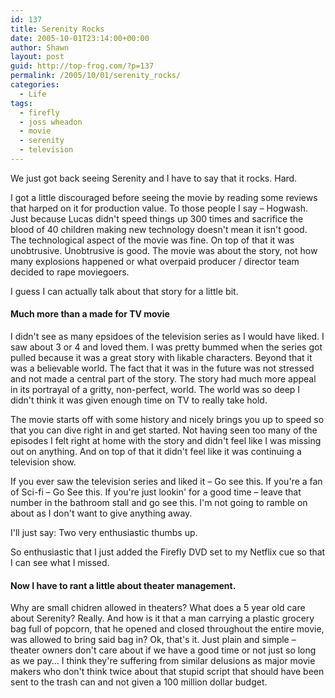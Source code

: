 ```yaml
---
id: 137
title: Serenity Rocks
date: 2005-10-01T23:14:00+00:00
author: Shawn
layout: post
guid: http://top-frog.com/?p=137
permalink: /2005/10/01/serenity_rocks/
categories:
  - Life
tags:
  - firefly
  - joss wheadon
  - movie
  - serenity
  - television
---
```

We just got back seeing Serenity and I have to say that it rocks. Hard.

I got a little discouraged before seeing the movie by reading some reviews that harped on it for production value. To those people I say – Hogwash. Just because Lucas didn't speed things up 300 times and sacrifice the blood of 40 children making new technology doesn't mean it isn't good. The technological aspect of the movie was fine. On top of that it was unobtrusive. Unobtrusive is good. The movie was about the story, not how many explosions happened or what overpaid producer / director team decided to rape moviegoers.

I guess I can actually talk about that story for a little bit.



#### Much more than a made for TV movie

I didn't see as many epsidoes of the television series as I would have liked. I saw about 3 or 4 and loved them. I was pretty bummed when the series got pulled because it was a great story with likable characters. Beyond that it was a believable world. The fact that it was in the future was not stressed and not made a central part of the story. The story had much more appeal in its portrayal of a gritty, non-perfect, world. The world was so deep I didn't think it was given enough time on TV to really take hold. 

The movie starts off with some history and nicely brings you up to speed so that you can dive right in and get started. Not having seen too many of the episodes I felt right at home with the story and didn't feel like I was missing out on anything. And on top of that it didn't feel like it was continuing a television show.

If you ever saw the television series and liked it – Go see this. If you're a fan of Sci-fi – Go See this. If you're just lookin' for a good time – leave that number in the bathroom stall and go see this. I'm not going to ramble on about as I don't want to give anything away.

I'll just say: Two very enthusiastic thumbs up.

So enthusiastic that I just added the Firefly DVD set to my Netflix cue so that I can see what I missed.

#### Now I have to rant a little about theater management.

Why are small chidren allowed in theaters? What does a 5 year old care about Serenity? Really. And how is it that a man carrying a plastic grocery bag full of popcorn, that he opened and closed throughout the entire movie, was allowed to bring said bag in? Ok, that's it. Just plain and simple – theater owners don't care about if we have a good time or not just so long as we pay… I think they're suffering from similar delusions as major movie makers who don't think twice about that stupid script that should have been sent to the trash can and not given a 100 million dollar budget.